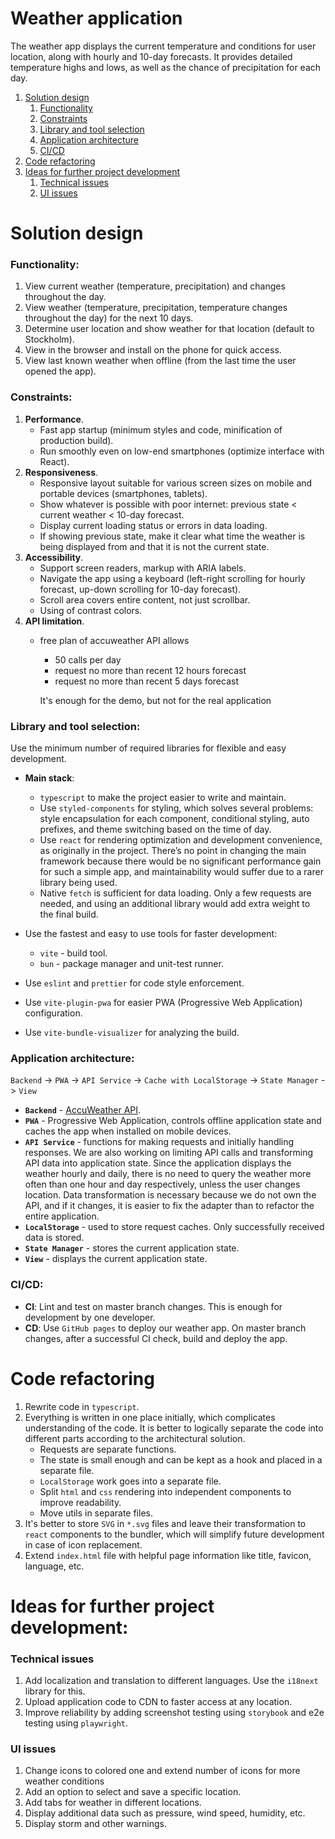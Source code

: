 # Weather application

The weather app displays the current temperature and conditions for user location, along with hourly and 10-day
forecasts. It provides detailed temperature highs and lows, as well as the chance of precipitation for each day.

1. [Solution design](#solution-design)
    1. [Functionality](#functionality)
    2. [Constraints](#constraints)
    3. [Library and tool selection](#library-and-tool-selection)
    4. [Application architecture](#application-architecture)
    5. [CI/CD](#cicd)
2. [Code refactoring](#code-refactoring)
3. [Ideas for further project development](#ideas-for-further-project-development)
    1. [Technical issues](#technical-issues)
    2. [UI issues](#UI-issues)

# Solution design

### Functionality:

1. View current weather (temperature, precipitation) and changes throughout the day.
2. View weather (temperature, precipitation, temperature changes throughout the day) for the next 10 days.
3. Determine user location and show weather for that location (default to Stockholm).
4. View in the browser and install on the phone for quick access.
5. View last known weather when offline (from the last time the user opened the app).

### Constraints:

1. **Performance**.
    - Fast app startup (minimum styles and code, minification of production build).
    - Run smoothly even on low-end smartphones (optimize interface with React).
2. **Responsiveness**.
    - Responsive layout suitable for various screen sizes on mobile and portable devices (smartphones, tablets).
    - Show whatever is possible with poor internet: previous state < current weather < 10-day forecast.
    - Display current loading status or errors in data loading.
    - If showing previous state, make it clear what time the weather is being displayed from and that it is not the
      current state.
3. **Accessibility**.
    - Support screen readers, markup with ARIA labels.
    - Navigate the app using a keyboard (left-right scrolling for hourly forecast, up-down scrolling for 10-day
      forecast).
    - Scroll area covers entire content, not just scrollbar.
    - Using of contrast colors.
4. **API limitation**.
    - free plan of accuweather API allows
      - 50 calls per day
      - request no more than recent 12 hours forecast
      - request no more than recent 5 days forecast
    
      It's enough for the demo, but not for the real application

### Library and tool selection:

Use the minimum number of required libraries for flexible and easy development.

- **Main stack**:
    - `typescript` to make the project easier to write and maintain.
    - Use `styled-components` for styling, which solves several problems: style encapsulation for each component,
      conditional styling, auto prefixes, and theme switching based on the time of day.
    - Use `react` for rendering optimization and development convenience, as originally in the project. There’s no point
      in changing the main framework because there would be no significant performance gain for such a simple app, and
      maintainability would suffer due to a rarer library being used.
    - Native `fetch` is sufficient for data loading. Only a few requests are needed, and using an additional library
      would add extra weight to the final build.

- Use the fastest and easy to use tools for faster development:
    - `vite` - build tool.
    - `bun` - package manager and unit-test runner.
- Use `eslint` and `prettier` for code style enforcement.
- Use `vite-plugin-pwa` for easier PWA (Progressive Web Application) configuration.
- Use `vite-bundle-visualizer` for analyzing the build.

### Application architecture:

`Backend` -> `PWA` -> `API Service` -> `Cache with LocalStorage` -> `State Manager` -> `View`

- **`Backend`** - [AccuWeather API](https://developer.accuweather.com/packages).
- **`PWA`** - Progressive Web Application, controls offline application state and caches the app when installed on
  mobile devices.
- **`API Service`** - functions for making requests and initially handling responses. We are also working on limiting
  API calls and transforming API data into application state. Since the application displays the weather hourly and
  daily, there is no need to query the weather more often than one hour and day respectively, unless the user changes
  location. Data transformation is necessary because we do not own the API, and if it changes, it is easier to fix the
  adapter than to refactor the entire application.
- **`LocalStorage`** - used to store request caches. Only successfully received data is stored.
- **`State Manager`** - stores the current application state.
- **`View`** - displays the current application state.

### CI/CD:

- **CI**: Lint and test on master branch changes. This is enough for development by one developer.
- **CD**: Use `GitHub pages` to deploy our weather app. On master branch changes, after a successful CI check, build and
  deploy the app.

# Code refactoring

1. Rewrite code in `typescript`.
2. Everything is written in one place initially, which complicates understanding of the code. It is better to logically
   separate the code into different parts according to the architectural solution.
    - Requests are separate functions.
    - The state is small enough and can be kept as a hook and placed in a separate file.
    - `LocalStorage` work goes into a separate file.
    - Split `html` and `css` rendering into independent components to improve readability.
    - Move utils in separate files.
3. It's better to store `SVG` in `*.svg` files and leave their transformation to `react` components to the bundler,
   which will simplify future development in case of icon replacement.
4. Extend `index.html` file with helpful page information like title, favicon, language, etc.

# Ideas for further project development:

### Technical issues

1. Add localization and translation to different languages. Use the `i18next` library for this.
2. Upload application code to CDN to faster access at any location.
3. Improve reliability by adding screenshot testing using `storybook` and e2e testing using `playwright`.

### UI issues

1. Change icons to colored one and extend number of icons for more weather conditions
2. Add an option to select and save a specific location.
3. Add tabs for weather in different locations.
4. Display additional data such as pressure, wind speed, humidity, etc.
5. Display storm and other warnings.
